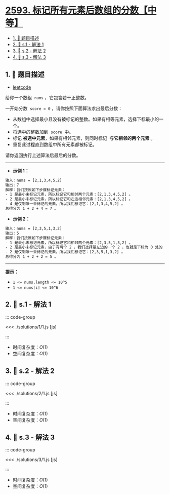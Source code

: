 # [2593. 标记所有元素后数组的分数【中等】](https://github.com/tnotesjs/TNotes.leetcode/tree/main/notes/2593.%20%E6%A0%87%E8%AE%B0%E6%89%80%E6%9C%89%E5%85%83%E7%B4%A0%E5%90%8E%E6%95%B0%E7%BB%84%E7%9A%84%E5%88%86%E6%95%B0%E3%80%90%E4%B8%AD%E7%AD%89%E3%80%91)

<!-- region:toc -->

- [1. 📝 题目描述](#1--题目描述)
- [2. 🎯 s.1 - 解法 1](#2--s1---解法-1)
- [3. 🎯 s.2 - 解法 2](#3--s2---解法-2)
- [4. 🎯 s.3 - 解法 3](#4--s3---解法-3)

<!-- endregion:toc -->

## 1. 📝 题目描述

- [leetcode](https://leetcode.cn/problems/find-score-of-an-array-after-marking-all-elements/)

给你一个数组  `nums` ，它包含若干正整数。

一开始分数  `score = 0` ，请你按照下面算法求出最后分数：

- 从数组中选择最小且没有被标记的整数。如果有相等元素，选择下标最小的一个。
- 将选中的整数加到  `score`  中。
- 标记 **被选中元素**，如果有相邻元素，则同时标记  **与它相邻的两个元素** 。
- 重复此过程直到数组中所有元素都被标记。

请你返回执行上述算法后最后的分数。

---

- **示例 1：**

```txt
输入：nums = [2,1,3,4,5,2]
输出：7
解释：我们按照如下步骤标记元素：
- 1 是最小未标记元素，所以标记它和相邻两个元素：[2,1,3,4,5,2] 。
- 2 是最小未标记元素，所以标记它和左边相邻元素：[2,1,3,4,5,2] 。
- 4 是仅剩唯一未标记的元素，所以我们标记它：[2,1,3,4,5,2] 。
总得分为 1 + 2 + 4 = 7 。
```

- **示例 2：**

```txt
输入：nums = [2,3,5,1,3,2]
输出：5
解释：我们按照如下步骤标记元素：
- 1 是最小未标记元素，所以标记它和相邻两个元素：[2,3,5,1,3,2] 。
- 2 是最小未标记元素，由于有两个 2 ，我们选择最左边的一个 2 ，也就是下标为 0 处的 2 ，以及它右边相邻的元素：[2,3,5,1,3,2] 。
- 2 是仅剩唯一未标记的元素，所以我们标记它：[2,3,5,1,3,2] 。
总得分为 1 + 2 + 2 = 5 。
```

---

**提示：**

- `1 <= nums.length <= 10^5`
- `1 <= nums[i] <= 10^6`

## 2. 🎯 s.1 - 解法 1

::: code-group

<<< ./solutions/1/1.js [js]

:::

- 时间复杂度：$O(1)$
- 空间复杂度：$O(1)$

## 3. 🎯 s.2 - 解法 2

::: code-group

<<< ./solutions/2/1.js [js]

:::

- 时间复杂度：$O(1)$
- 空间复杂度：$O(1)$

## 4. 🎯 s.3 - 解法 3

::: code-group

<<< ./solutions/3/1.js [js]

:::

- 时间复杂度：$O(1)$
- 空间复杂度：$O(1)$
